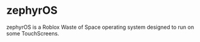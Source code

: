 # zephyrOS
zephyrOS is a Roblox Waste of Space operating system designed to run on some TouchScreens.
